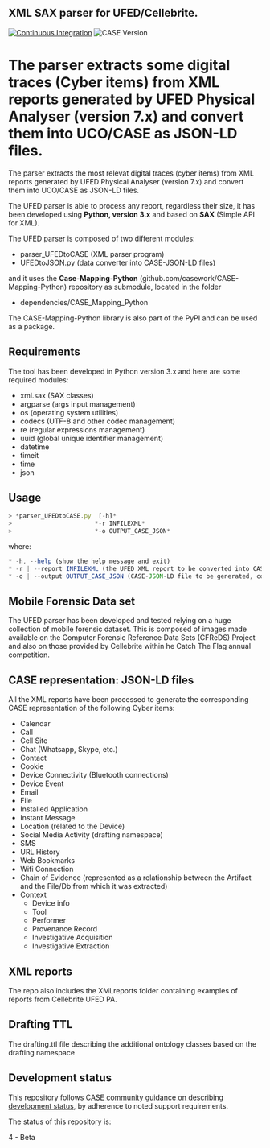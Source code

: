 ## XML SAX parser for UFED/Cellebrite.

[![Continuous Integration](https://github.com/casework/CASE-Implementation-UFED-XML/actions/workflows/cicd.yml/badge.svg)](https://github.com/casework/CASE-Implementation-UFED-XML/actions/workflows/cicd.yml)
![CASE Version](https://img.shields.io/badge/CASE%20Version-1.3.0-green)

The parser extracts some digital traces (Cyber items) from XML reports generated by UFED Physical Analyser (version 7.x) and convert them into UCO/CASE as JSON-LD files.
=======
The parser extracts the most relevat digital traces (cyber items) from XML reports generated by UFED Physical Analyser (version 7.x) and convert them into UCO/CASE as JSON-LD files.

The UFED parser is able to process any report, regardless their size, it has been developed using **Python, version 3.x** and based on **SAX** (Simple API for XML).

The UFED parser is composed of two different modules:

* parser_UFEDtoCASE (XML parser program)
* UFEDtoJSON.py (data converter into CASE-JSON-LD files)

and it uses the **Case-Mapping-Python** (github.com/casework/CASE-Mapping-Python) repository as submodule, located in the folder

* dependencies/CASE_Mapping_Python

The CASE-Mapping-Python library is also part of the PyPI and can be used as a package.


## Requirements
The tool has been developed in Python version 3.x and here are some required modules:

* xml.sax (SAX classes)
* argparse (args input management)
* os (operating system utilities)
* codecs (UTF-8 and other codec management)
* re (regular expressions management)
* uuid (global unique identifier management)
* datetime
* timeit
* time
* json

## Usage

```js
> *parser_UFEDtoCASE.py  [-h]*
>                       *-r INFILEXML*
>                       *-o OUTPUT_CASE_JSON*
```
where:

```js
* -h, --help (show the help message and exit)
* -r | --report INFILEXML (the UFED XML report to be converted into CASE, compulsary)
* -o | --output OUTPUT_CASE_JSON (CASE-JSON-LD file to be generated, compulsory)
```

## Mobile Forensic Data set
The UFED parser has been developed and tested relying on a huge collection of mobile forensic dataset. This is composed of images made available on the Computer Forensic Reference Data Sets (CFReDS) Project and also on those provided by Cellebrite within he Catch The Flag annual competition.

## CASE representation: JSON-LD files
All the XML reports have been processed to generate the corresponding CASE representation of the following Cyber items:

* Calendar
* Call
* Cell Site
* Chat (Whatsapp, Skype, etc.)
* Contact
* Cookie
* Device Connectivity (Bluetooth connections)
* Device Event
* Email
* File
* Installed Application
* Instant Message
* Location (related to the Device)
* Social Media Activity (drafting namespace)
* SMS
* URL History
* Web Bookmarks
* Wifi Connection
* Chain of Evidence (represented as a relationship between the Artifact and the File/Db from which it was extracted)
* Context
  * Device info
  * Tool
  * Performer
  * Provenance Record
  * Investigative Acquisition
  * Investigative Extraction

## XML reports

The repo also includes the XMLreports folder containing examples of reports from Cellebrite UFED PA.

## Drafting TTL

The drafting.ttl file describing the additional ontology classes based on the drafting namespace

## Development status

This repository follows [CASE community guidance on describing development status](https://caseontology.org/resources/github_policies.html#development-statuses), by adherence to noted support requirements.

The status of this repository is:

4 - Beta
